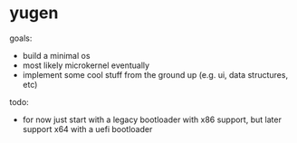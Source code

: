 # yugen

goals:
- build a minimal os
- most likely microkernel eventually
- implement some cool stuff from the ground up (e.g. ui, data structures, etc)

todo:
- for now just start with a legacy bootloader with x86 support, but later support x64 with a uefi bootloader